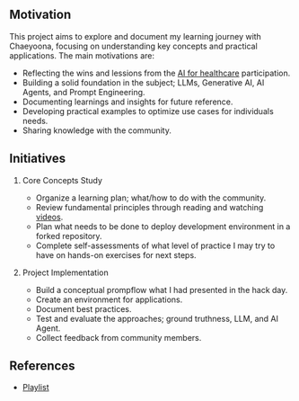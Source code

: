 ## Motivation

This project aims to explore and document my learning journey with Chaeyoona, focusing on understanding key concepts and practical applications. The main motivations are:

- Reflecting the wins and lessions from the [AI for healthcare](https://github.com/chaeyoona/ai-for-healthcare) participation.
- Building a solid foundation in the subject; LLMs, Generative AI, AI Agents, and Prompt Engineering.
- Documenting learnings and insights for future reference.
- Developing practical examples to optimize use cases for individuals needs.
- Sharing knowledge with the community.

## Initiatives

1. Core Concepts Study
   - Organize a learning plan; what/how to do with the community.
   - Review fundamental principles through reading and watching [videos](../chaeyoona/ref/dump.md).
   - Plan what needs to be done to deploy development environment in a forked repository.
   - Complete self-assessments of what level of practice I may try to have on hands-on exercises for next steps.

2. Project Implementation
   - Build a conceptual prompflow what I had presented in the hack day.
   - Create an environment for applications.
   - Document best practices.
   - Test and evaluate the approaches; ground truthness, LLM, and AI Agent.
   - Collect feedback from community members.

## References

- [Playlist](../chaeyoona/ref/dump.md)
